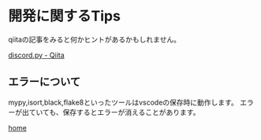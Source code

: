# 開発に関するTips

qiitaの記事をみると何かヒントがあるかもしれません。

[discord.py - Qiita](https://qiita.com/tags/discord.py)

## エラーについて

mypy,isort,black,flake8といったツールはvscodeの保存時に動作します。
エラーが出ていても、保存するとエラーが消えることがあります。

[home](/index.md)